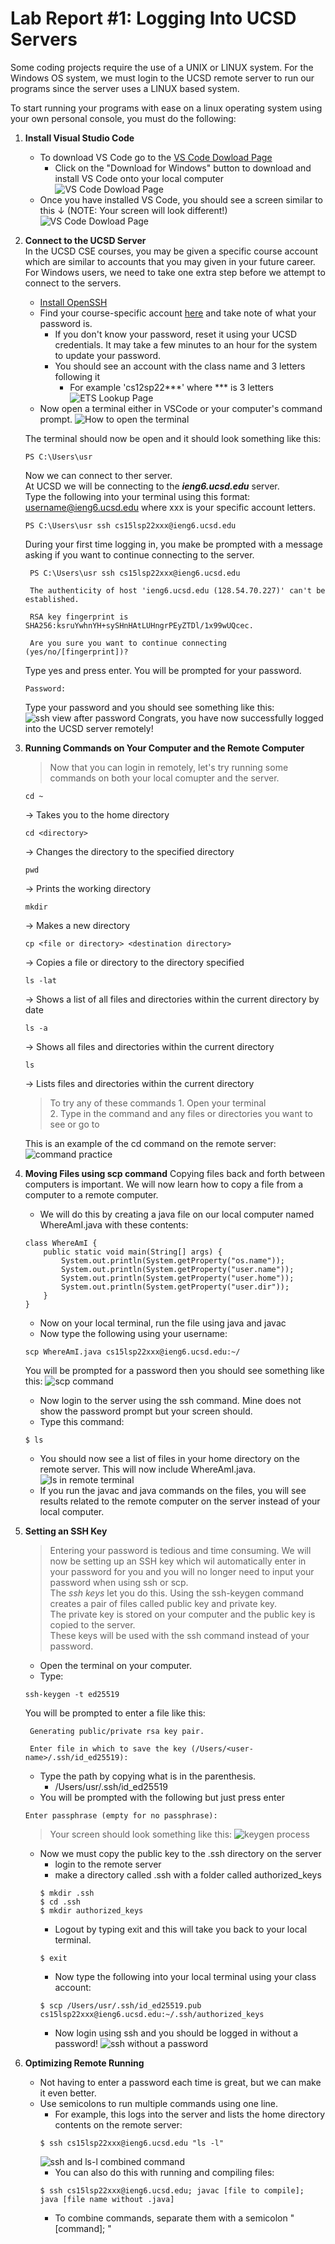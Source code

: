 **Lab Report #1: Logging Into UCSD Servers**
=============
Some coding projects require the use of a UNIX or LINUX system. For the Windows OS system, we must login to the UCSD remote server to run our programs since the server uses a LINUX based system. 

To start running your programs with ease on a linux operating system using your own personal console, you must do the following:

1. **Install Visual Studio Code**
    - To download VS Code go to the [VS Code Dowload Page](https://code.visualstudio.com/)  
        - Click on the "Download for Windows" button to download and install VS Code onto your local computer
    ![VS Code Dowload Page](Images/VSCode-DownloadScreen.png)
    - Once you have installed VS Code, you should see a screen similar to this &darr; (NOTE: Your screen will look different!)
    ![VS Code Dowload Page](Images/VSCode-Home.png)
2. **Connect to the UCSD Server**  
In the UCSD CSE courses, you may be given a specific course account which are similar to accounts that you may given in your future career. For Windows users, we need to take one extra step before we attempt to connect to the servers.   
    - [Install OpenSSH](https://docs.microsoft.com/en-us/windows-server/administration/openssh/openssh_install_firstuse)
    - Find your course-specific account [here](https://sdacs.ucsd.edu/~icc/index.php) and take note of what your password is.
        - If you don't know your password, reset it using your UCSD credentials. It may take a few minutes to an hour for the system to update your password.
        - You should see an account with the class name and 3 letters following it
            - For example 'cs12sp22***' where *** is 3 letters
    ![ETS Lookup Page](Images\ETS-Lookup.png)
    - Now open a terminal either in VSCode or your computer's command prompt. 
    ![How to open the terminal](Images\TerminalView.png)
    
    The terminal should now be open and it should look something like this:

    ```
    PS C:\Users\usr 
    ```
    Now we can connect to ther server.  
     At UCSD we will be connecting to the ***ieng6.ucsd.edu*** server.  
    Type the following into your terminal using this format: username@ieng6.ucsd.edu where xxx is your specific account letters.
    ```
    PS C:\Users\usr ssh cs15lsp22xxx@ieng6.ucsd.edu
    ```
    During your first time logging in, you make be prompted with a message asking if you want to continue connecting to the server. 
    ```
     PS C:\Users\usr ssh cs15lsp22xxx@ieng6.ucsd.edu

     The authenticity of host 'ieng6.ucsd.edu (128.54.70.227)' can't be established.

     RSA key fingerprint is SHA256:ksruYwhnYH+sySHnHAtLUHngrPEyZTDl/1x99wUQcec.

     Are you sure you want to continue connecting (yes/no/[fingerprint])?
    ```
    Type yes and press enter. You will be prompted for your password.
    ```
    Password:
    ```
    Type your password and you should see something like this:
    ![ssh view after password](Images\ssh-login.png)
    Congrats, you have now successfully logged into the UCSD server remotely!
3. **Running Commands on Your Computer and the Remote Computer**
    > Now that you can login in remotely, let's try running some commands on both your local comupter and the server.
    
    
    ```
    cd ~
    ```
    &rarr; Takes you to the home directory 
    ```
    cd <directory>
    ```
    &rarr; Changes the directory to the specified directory
    ```
    pwd
    ```
    &rarr; Prints the working directory
    ```
    mkdir
    ```
    &rarr; Makes a new directory
    ```
    cp <file or directory> <destination directory>
    ```
    &rarr; Copies a file or directory to the directory specified
    ```
    ls -lat
    ```
    &rarr; Shows a list of all files and directories within the current directory by date
    ```
    ls -a
    ```
    &rarr; Shows all files and directories within the current directory
    ```
    ls
    ```
    &rarr; Lists files and directories within the current directory
   
   > To try any of these commands
       1. Open your terminal  
       2. Type in the command and any files or directories you want to see or go to
    
    This is an example of the cd command on the remote server:
    ![command practice](Images\cd-command-remote.png)

4. **Moving Files using scp command**
Copying files back and forth between computers is important. We will now learn how to copy a file from a computer to a remote computer. 
    - We will do this by creating a java file on our local computer named WhereAmI.java with these contents:
    ```
    class WhereAmI {
        public static void main(String[] args) {
            System.out.println(System.getProperty("os.name"));
            System.out.println(System.getProperty("user.name"));
            System.out.println(System.getProperty("user.home"));
            System.out.println(System.getProperty("user.dir"));
        }
    }
    ``` 
    - Now on your local terminal, run the file using java and javac
    - Now type the following using your username:
    ```
    scp WhereAmI.java cs15lsp22xxx@ieng6.ucsd.edu:~/
    ```
    You will be prompted for a password then you should see something like this:
    ![scp command](Images\scp-execution.png)

    - Now login to the server using the ssh command. Mine does not show the password prompt but your screen should.
    - Type this command:
    ```
    $ ls 
    ```
    - You should now see a list of files in your home directory on the remote server. This will now include WhereAmI.java.
    ![ls in remote terminal](Images\scp.png)
    - If you run the javac and java commands on the files, you will see results related to the remote computer on the server instead of your local computer.
5. **Setting an SSH Key**
   > Entering your password is tedious and time consuming. We will now be setting up an SSH key which wil automatically enter in your password for you and you will no longer need to input your password when using ssh or scp.  
   The *ssh keys* let you do this. Using the ssh-keygen command creates a pair of files called public key and private key.  
   The private key is stored on your computer and the public key is copied to the server.  
   These keys will be used with the ssh command instead of your password. 

   - Open the terminal on your computer.
   - Type:
   ```
   ssh-keygen -t ed25519
   ```
   You will be prompted to enter a file like this:
   ```
    Generating public/private rsa key pair.

    Enter file in which to save the key (/Users/<user-name>/.ssh/id_ed25519): 
    ```
    - Type the path by copying what is in the parenthesis.
       - /Users/usr/.ssh/id_ed25519
    - You will be prompted with the following but just press enter 
    ```
    Enter passphrase (empty for no passphrase): 
    ```
    > Your screen should look something like this:
    ![keygen process](Images\keygen.png)

    - Now we must copy the public key to the .ssh directory on the server
        - login to the remote server
        - make a directory called .ssh with a folder called authorized_keys
        ```
        $ mkdir .ssh
        $ cd .ssh
        $ mkdir authorized_keys
        ```
        - Logout by typing exit and this will take you back to your local terminal.
        ```
        $ exit
        ```
        - Now type the following into your local terminal using your class account:
        ```
        $ scp /Users/usr/.ssh/id_ed25519.pub cs15lsp22xxx@ieng6.ucsd.edu:~/.ssh/authorized_keys
        ```
        - Now login using ssh and you should be logged in without a password!
        ![ssh without a password](Images\ssh-no-pw.png)

6. **Optimizing Remote Running**
    - Not having to enter a password each time is great, but we can make it even better.
    - Use semicolons to run multiple commands using one line.
        - For example, this logs into the server and lists the home directory contents on the remote server:
        ```
        $ ssh cs15lsp22xxx@ieng6.ucsd.edu "ls -l"
        ```
        ![ssh and ls-l combined command](Images\ssh-combined-lslat.png)
        - You can also do this with running and compiling files:
        ```
        $ ssh cs15lsp22xxx@ieng6.ucsd.edu; javac [file to compile]; java [file name without .java]
        ```
        - To combine commands, separate them with a semicolon "[command]; "
        










